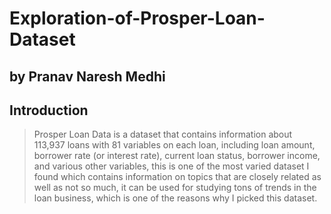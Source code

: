 # Exploration-of-Prosper-Loan-Dataset
## by Pranav Naresh Medhi

## Introduction
> Prosper Loan Data is a dataset that contains information about 113,937 loans with 81 variables on each loan, including loan amount, borrower rate (or interest rate), current loan status, borrower income, and various other variables, this is one of the most varied dataset I found which contains information on topics that are closely related as well as not so much, it can be used for studying tons of trends in the loan business, which is one of the reasons why I picked this dataset.


